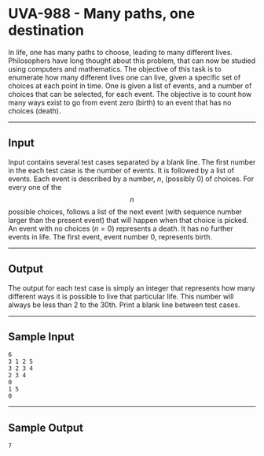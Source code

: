 # UVA-988 - Many paths, one destination

In life, one has many paths to choose, leading to many different lives. Philosophers have long thought about this problem, that can now be studied using computers and mathematics.
The objective of this task is to enumerate how many different lives one can live, given a specific set of choices at each point in time. One is given a list of events, and a number of choices that can be selected, for each event. The objective is to count how many ways exist to go from event zero (birth) to an event that has no choices (death).

---
## Input

Input contains several test cases separated by a blank line. The first number in the each test case is the number of events. It is followed by a list of events. Each event is described by a number, $n$, (possibly 0) of choices. For every one of the $$n$$ possible choices, follows a list of the next event (with sequence number larger than the present event) that will happen when that choice is picked. An event with no choices ($n = 0$) represents a death. It has no further events in life. The first event, event number 0, represents birth.

---
## Output

The output for each test case is simply an integer that represents how many different ways it is possible to live that particular life. This number will always be less than 2 to the 30th. Print a blank line between test cases.

---
## Sample Input

```
6
3 1 2 5
3 2 3 4
2 3 4
0
1 5
0
```

---
## Sample Output

```
7
```